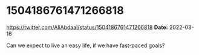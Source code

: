 # 1504186761471266818
https://twitter.com/AliAbdaal/status/1504186761471266818
**Date:** 2022-03-16

Can we expect to live an easy life, if we have fast-paced goals?
